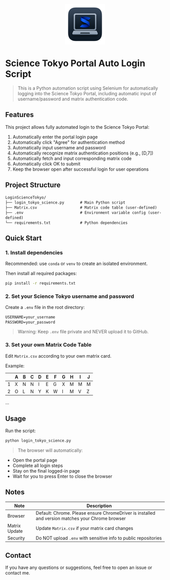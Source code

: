 <p align="center">
  <img src="icon.png" alt="Icon" width="128">
</p>

# Science Tokyo Portal Auto Login Script
> This is a Python automation script using Selenium for automatically logging into the Science Tokyo Portal, including automatic input of username/password and matrix authentication code.

## Features

This project allows fully automated login to the Science Tokyo Portal:

1. Automatically enter the portal login page
2. Automatically click "Agree" for authentication method
3. Automatically input username and password
4. Automatically recognize matrix authentication positions (e.g., [D,7])
5. Automatically fetch and input corresponding matrix code
6. Automatically click OK to submit
7. Keep the browser open after successful login for user operations

## Project Structure

```
LoginScienceTokyo/
├── login_tokyo_science.py       # Main Python script
├── Matrix.csv                   # Matrix code table (user-defined)
├── .env                         # Environment variable config (user-defined)
└── requirements.txt             # Python dependencies
```

## Quick Start

### 1. Install dependencies

Recommended: use `conda` or `venv` to create an isolated environment.

Then install all required packages:

```bash
pip install -r requirements.txt
```

### 2. Set your Science Tokyo username and password

Create a `.env` file in the root directory:

```
USERNAME=your_username
PASSWORD=your_password
```

> Warning: Keep `.env` file private and NEVER upload it to GitHub.

### 3. Set your own Matrix Code Table

Edit `Matrix.csv` according to your own matrix card.

Example:

|    | A | B | C | D | E | F | G | H | I | J |
|----|---|---|---|---|---|---|---|---|---|---|
|1   |X  |N  |N  |I  |E  |G  |X  |M  |M  |M  |
|2   |O  |L  |N  |Y  |K  |W  |I  |M  |V  |Z  |
...

## Usage

Run the script:

```bash
python login_tokyo_science.py
```

> The browser will automatically:
- Open the portal page
- Complete all login steps
- Stay on the final logged-in page
- Wait for you to press Enter to close the browser

## Notes

|Note|Description|
|----|-----------|
|Browser|Default: Chrome. Please ensure ChromeDriver is installed and version matches your Chrome browser|
|Matrix Update|Update `Matrix.csv` if your matrix card changes|
|Security|Do NOT upload `.env` with sensitive info to public repositories|

## Contact

If you have any questions or suggestions, feel free to open an issue or contact me.

